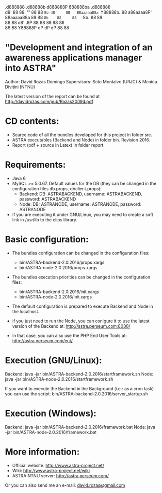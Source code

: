  .d888888  .d88888b  d888888P  888888ba   .d888888  
d8'    88  88.    "'    88     88    `8b d8'    88  
88aaaaa88a `Y88888b.    88    a88aaaa8P' 88aaaaa88a 
88     88        `8b    88     88   `8b. 88     88  
88     88  d8'   .8P    88     88     88 88     88  
88     88   Y88888P     dP     dP     dP 88     88  


"Development and integration of an awareness applications manager into ASTRA"
=============================================================================

Author: David Rozas Domingo
Supervisors: Soto Montalvo (URJC) & Monica Divitini (NTNU)

The latest version of the report can be found at http://davidrozas.com/pub/Rozas2009d.pdf


CD contents:
============

- Source code of all the bundles developed for this project in folder src.
- ASTRA executables (Backend and Node) in folder bin. Revision 2016.
- Report (pdf + source in Latex) in folder report.

Requirements:
=============

- Java 6
- MySQL >= 5.0.67. Default values for the DB (they can be changed in the configuration files db.props, dbclient.props):
	- Backend: DB: ASTRABACKEND, username: ASTRABACKEND, password: ASTRABACKEND
	- Node: DB: ASTRANODE, username: ASTRANODE, password: ASTRANODE
- If you are executing it under GNU/Linux, you may need to create a soft link in /usr/lib to the clips library.


Basic configuration:
====================

- The bundles configuration can be changed in the configuration files:
	- bin/ASTRA-backend-2.0.2016/props.xargs
	- bin/ASTRA-node-2.0.2016/props.xargs
- The bundles execution priorities can be changed in the configuration files:
	- bin/ASTRA-backend-2.0.2016/init.xargs
	- bin/ASTRA-node-2.0.2016/init.xargs

- The default configuration is prepared to execute Backend and Node in the localhost.
- If you just need to run the Node, you can conigure it to use the latest version of the Backend at: http://astra.perseum.com:8080/
- In that case, you can also use the PHP End User Tools at: http://astra.perseum.com/eut/

Execution (GNU/Linux):
======================
Backend: java -jar bin/ASTRA-backend-2.0.2016/startframework.sh
Node: java -jar bin/ASTRA-node-2.0.2016/startframework.sh

If you want to execute the Backend in the Background (i.e.: as a cron task) you can use the script:
bin/ASTRA-backend-2.0.2016/server_startup.sh


Execution (Windows):
====================
Backend: java -jar bin/ASTRA-backend-2.0.2016/framework.bat
Node: java -jar bin/ASTRA-node-2.0.2016/framework.bat


More information:
=================
- Official website: http://www.astra-project.net/
- Wiki: http://www.astra-project.net/wiki
- ASTRA NTNU server: http://astra.perseum.com/

Or you can also send me an e-mail: david.rozas@gmail.com
